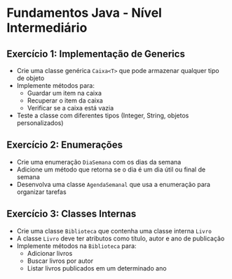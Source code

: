 # Fundamentos Java - Nível Intermediário

## Exercício 1: Implementação de Generics
- Crie uma classe genérica `Caixa<T>` que pode armazenar qualquer tipo de objeto
- Implemente métodos para:
    - Guardar um item na caixa
    - Recuperar o item da caixa
    - Verificar se a caixa está vazia
- Teste a classe com diferentes tipos (Integer, String, objetos personalizados)

## Exercício 2: Enumerações
- Crie uma enumeração `DiaSemana` com os dias da semana
- Adicione um método que retorna se o dia é um dia útil ou final de semana
- Desenvolva uma classe `AgendaSemanal` que usa a enumeração para organizar tarefas

## Exercício 3: Classes Internas
- Crie uma classe `Biblioteca` que contenha uma classe interna `Livro`
- A classe `Livro` deve ter atributos como título, autor e ano de publicação
- Implemente métodos na `Biblioteca` para:
    - Adicionar livros
    - Buscar livros por autor
    - Listar livros publicados em um determinado ano
